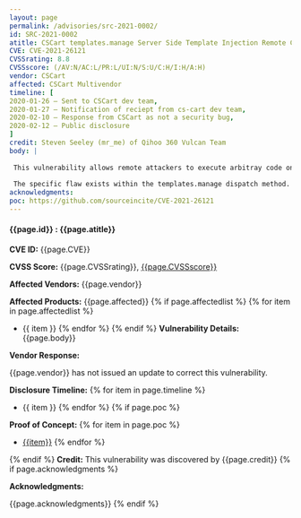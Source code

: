 ```yaml
---
layout: page
permalink: /advisories/src-2021-0002/
id: SRC-2021-0002
atitle: CSCart templates.manage Server Side Template Injection Remote Code Execution Vulnerability
CVE: CVE-2021-26121
CVSSrating: 8.8
CVSSscore: (/AV:N/AC:L/PR:L/UI:N/S:U/C:H/I:H/A:H)
vendor: CSCart
affected: CSCart Multivendor
timeline: [
2020-01-26 – Sent to CSCart dev team,
2020-01-27 – Notification of reciept from cs-cart dev team,
2020-02-10 – Response from CSCart as not a security bug,
2020-02-12 – Public disclosure
]
credit: Steven Seeley (mr_me) of Qihoo 360 Vulcan Team
body: |
 
 This vulnerability allows remote attackers to execute arbitray code on affected installations of CSCart. Authentication is required to exploit this vulnerability with the `Files` privilege.
 
 The specific flaw exists within the templates.manage dispatch method. The issue results from the lack of proper validation of user-supplied template syntax. An attacker can leverage this vulnerability to execute code in the context of web user.
acknowledgments:
poc: https://github.com/sourceincite/CVE-2021-26121
---
```


#### **{{page.id}} : {{page.atitle}}**

**CVE ID:**
{{page.CVE}}

**CVSS Score:**
{{page.CVSSrating}}, [{{page.CVSSscore}}](https://nvd.nist.gov/vuln-metrics/cvss/v3-calculator?vector={{page.CVSSscore}})

**Affected Vendors:**
{{page.vendor}}

**Affected Products:**
{{page.affected}}
{% if page.affectedlist %}
{% for item in page.affectedlist %}
  - {{ item }}
{% endfor %}
{% endif %}
**Vulnerability Details:**
{{page.body}}

**Vendor Response:**

{{page.vendor}} has not issued an update to correct this vulnerability.

**Disclosure Timeline:**
{% for item in page.timeline %}
  - {{ item }}
{% endfor %}
{% if page.poc %}

**Proof of Concept:**
{% for item in page.poc %}
  - [{{item}}]({{item}})
{% endfor %}

{% endif %}
**Credit:**
This vulnerability was discovered by {{page.credit}}
{% if page.acknowledgments %}

**Acknowledgments:**

{{page.acknowledgments}}
{% endif %}

